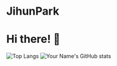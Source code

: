 # JihunPark

# Hi there! 👋

![Top Langs](https://github-readme-stats.vercel.app/api/top-langs/?username=JihunPark03) ![Your Name's GitHub stats](https://github-readme-stats.vercel.app/api?username=JihunPark03&show_icons=true&theme=radical)
